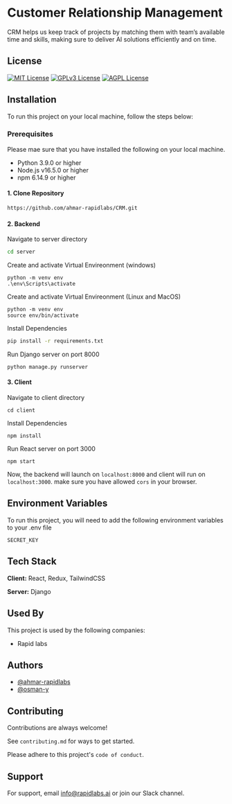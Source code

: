 
# Customer Relationship Management

CRM helps us keep track of projects by matching them with team’s available time and skills, making sure to deliver AI solutions efficiently and on time.


## License

[![MIT License](https://img.shields.io/badge/License-MIT-green.svg)](https://choosealicense.com/licenses/mit/)
[![GPLv3 License](https://img.shields.io/badge/License-GPL%20v3-yellow.svg)](https://opensource.org/licenses/)
[![AGPL License](https://img.shields.io/badge/license-AGPL-blue.svg)](http://www.gnu.org/licenses/agpl-3.0)


## Installation

To run this project on your local machine, follow the steps below:

### Prerequisites

Please mae sure that you have installed the following on your local machine.

- Python 3.9.0 or higher
- Node.js v16.5.0 or higher
- npm 6.14.9 or higher

#### 1. Clone Repository

```bash
https://github.com/ahmar-rapidlabs/CRM.git
```
#### 2. Backend

Navigate to server directory
```bash
cd server
```
Create and activate Virtual Envireonment (windows)
```
python -m venv env
.\env\Scripts\activate
```
Create and activate Virtual Envireonment (Linux and MacOS)
```
python -m venv env
source env/bin/activate
```
Install Dependencies
```bash
pip install -r requirements.txt
```
Run Django server on port 8000
```
python manage.py runserver
```
#### 3. Client
Navigate to client directory
```
cd client
```
Install Dependencies
```
npm install
```
Run React server on port 3000
```
npm start
```
Now, the backend will launch on `localhost:8000` and client will run on `localhost:3000`. make sure you have allowed `cors` in your browser.
## Environment Variables

To run this project, you will need to add the following environment variables to your .env file

`SECRET_KEY`




## Tech Stack

**Client:** React, Redux, TailwindCSS

**Server:** Django


## Used By

This project is used by the following companies:

- Rapid labs


## Authors

- [@ahmar-rapidlabs](https://github.com/ahmar-rapidlabs)
- [@osman-y](https://github.com/osman-y)


## Contributing

Contributions are always welcome!

See `contributing.md` for ways to get started.

Please adhere to this project's `code of conduct`.


## Support

For support, email info@rapidlabs.ai or join our Slack channel.

